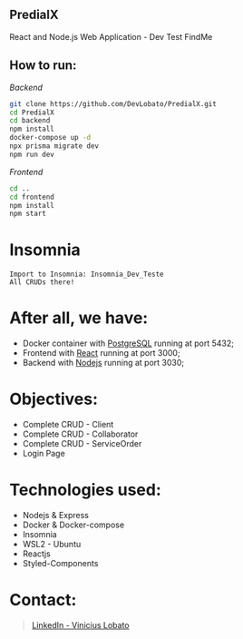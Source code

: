 ## PredialX
 React and Node.js Web Application - Dev Test FindMe

## How to run:
_Backend_
```zsh
git clone https://github.com/DevLobato/PredialX.git
cd PredialX
cd backend
npm install
docker-compose up -d
npx prisma migrate dev
npm run dev
```

_Frontend_
```zsh
cd ..
cd frontend
npm install
npm start
```
# Insomnia
```console
Import to Insomnia: Insomnia_Dev_Teste
All CRUDs there!
```


# After all, we have:
* Docker container with [PostgreSQL](https://www.postgresql.org/) running at port 5432;
* Frontend with [React](https://pt-br.reactjs.org/) running at port 3000;
* Backend with [Nodejs](https://www.postgresql.org/) running at port 3030;

# Objectives:
* Complete CRUD - Client
* Complete CRUD - Collaborator
* Complete CRUD - ServiceOrder
* Login Page

# Technologies used:
* Nodejs & Express
* Docker & Docker-compose
* Insomnia 
* WSL2 - Ubuntu
* Reactjs
* Styled-Components

# Contact:
> [LinkedIn - Vinicius Lobato](https://www.linkedin.com/in/vinicius-sim%C3%B5es-lobato-045648171/)
